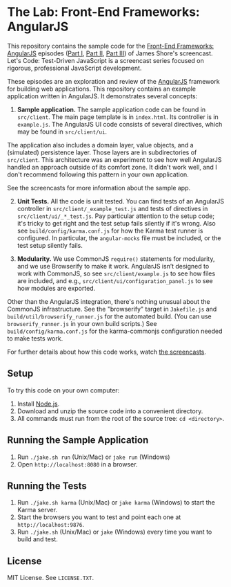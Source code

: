 The Lab: Front-End Frameworks: AngularJS
===========

This repository contains the sample code for the [Front-End Frameworks: AngularJS](http://www.letscodejavascript.com/v3/episodes/lab/13) episodes ([Part I](http://www.letscodejavascript.com/v3/episodes/lab/13), [Part II](http://www.letscodejavascript.com/v3/episodes/lab/14), [Part III](http://www.letscodejavascript.com/v3/episodes/lab/15)) of James Shore's screencast. Let's Code: Test-Driven JavaScript is a screencast series focused on rigorous, professional JavaScript development.

These episodes are an exploration and review of the [AngularJS](https://angularjs.org/) framework for building web applications. This repository contains an example application written in AngularJS. It demonstrates several concepts:

1. **Sample application.** The sample application code can be found in `src/client`. The main page template is in `index.html`. Its controller is in `example.js`. The AngularJS UI code consists of several directives, which may be found in `src/client/ui`.

  The application also includes a domain layer, value objects, and a (simulated) persistence layer. Those layers are in subdirectories of `src/client`. This architecture was an experiment to see how well AngularJS handled an approach outside of its comfort zone. It didn't work well, and I don't recommend following this pattern in your own application.

  See the screencasts for more information about the sample app.

2. **Unit Tests.** All the code is unit tested. You can find tests of an AngularJS controller in `src/client/_example_test.js` and tests of directives in `src/client/ui/_*_test.js`. Pay particular attention to the setup code; it's tricky to get right and the test setup fails silently if it's wrong. Also see `build/config/karma.conf.js` for how the Karma test runner is configured. In particular, the `angular-mocks` file must be included, or the test setup silently fails.

3. **Modularity.** We use CommonJS `require()` statements for modularity, and we use Browserify to make it work. AngularJS isn’t designed to work with CommonJS, so see `src/client/example.js` to see how files are included, and e.g., `src/client/ui/configuration_panel.js` to see how modules are exported.

  Other than the AngularJS integration, there's nothing unusual about the CommonJS infrastructure. See the "browserify" target in `Jakefile.js` and `build/util/browserify_runner.js` for the automated build. (You can use `browserify_runner.js` in your own build scripts.) See `build/config/karma.conf.js` for the karma-commonjs configuration needed to make tests work.

For further details about how this code works, watch [the screencasts](http://www.letscodejavascript.com/v3/episodes/lab/13).


Setup
-----

To try this code on your own computer:

1. Install [Node.js](http://nodejs.org/download/).
2. Download and unzip the source code into a convenient directory.
3. All commands must run from the root of the source tree: `cd <directory>`.


Running the Sample Application
------------------------------

1. Run `./jake.sh run` (Unix/Mac) or `jake run` (Windows)
2. Open `http://localhost:8080` in a browser.


Running the Tests
-----------------

1. Run `./jake.sh karma` (Unix/Mac) or `jake karma` (Windows) to start the Karma server.
2. Start the browsers you want to test and point each one at `http://localhost:9876`.
3. Run `./jake.sh` (Unix/Mac) or `jake` (Windows) every time you want to build and test.


License
-------

MIT License. See `LICENSE.TXT`.
